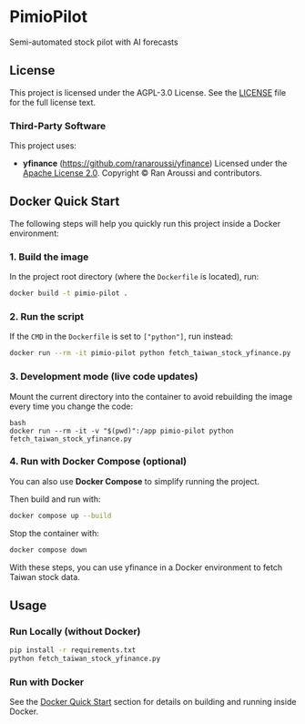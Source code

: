 # PimioPilot
Semi-automated stock pilot with AI forecasts

## License
This project is licensed under the AGPL-3.0 License.
See the [LICENSE](LICENSE) file for the full license text.

### Third-Party Software
This project uses:

- **yfinance** (https://github.com/ranaroussi/yfinance)
  Licensed under the [Apache License 2.0](http://www.apache.org/licenses/LICENSE-2.0).
  Copyright © Ran Aroussi and contributors.




## Docker Quick Start

The following steps will help you quickly run this project inside a Docker environment:

### 1. Build the image
In the project root directory (where the `Dockerfile` is located), run:
```bash
docker build -t pimio-pilot .
```

### 2. Run the script
If the `CMD` in the `Dockerfile` is set to `["python"]`, run instead:
```bash
docker run --rm -it pimio-pilot python fetch_taiwan_stock_yfinance.py
```

### 3. Development mode (live code updates)
Mount the current directory into the container to avoid rebuilding the image every time you change the code:
```
bash
docker run --rm -it -v "$(pwd)":/app pimio-pilot python fetch_taiwan_stock_yfinance.py
```

### 4. Run with Docker Compose (optional)

You can also use **Docker Compose** to simplify running the project.

Then build and run with:

```bash
docker compose up --build
```

Stop the container with:

```bash
docker compose down
```

With these steps, you can use yfinance in a Docker environment to fetch Taiwan stock data.


## Usage

### Run Locally (without Docker)
```bash
pip install -r requirements.txt
python fetch_taiwan_stock_yfinance.py
```

### Run with Docker
See the [Docker Quick Start](#docker-quick-start) section for details on building and running inside Docker.
